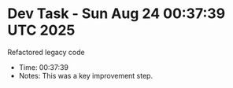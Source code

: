 # Dev Task - Sun Aug 24 00:37:39 UTC 2025
Refactored legacy code
- Time: 00:37:39
- Notes: This was a key improvement step.
